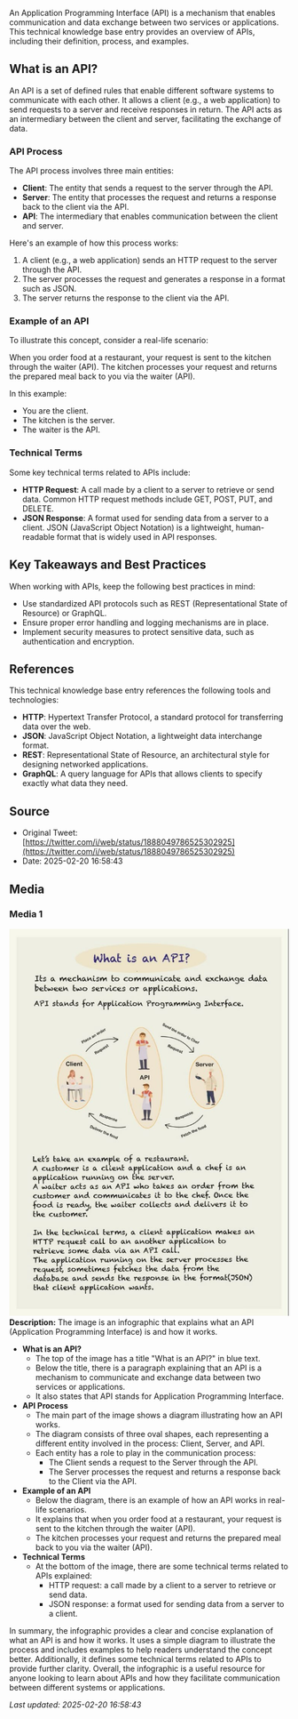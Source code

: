 An Application Programming Interface (API) is a mechanism that enables communication and data exchange between two services or applications. This technical knowledge base entry provides an overview of APIs, including their definition, process, and examples.

## What is an API?
An API is a set of defined rules that enable different software systems to communicate with each other. It allows a client (e.g., a web application) to send requests to a server and receive responses in return. The API acts as an intermediary between the client and server, facilitating the exchange of data.

### API Process
The API process involves three main entities:
* **Client**: The entity that sends a request to the server through the API.
* **Server**: The entity that processes the request and returns a response back to the client via the API.
* **API**: The intermediary that enables communication between the client and server.

Here's an example of how this process works:

1. A client (e.g., a web application) sends an HTTP request to the server through the API.
2. The server processes the request and generates a response in a format such as JSON.
3. The server returns the response to the client via the API.

### Example of an API
To illustrate this concept, consider a real-life scenario:

When you order food at a restaurant, your request is sent to the kitchen through the waiter (API). The kitchen processes your request and returns the prepared meal back to you via the waiter (API).

In this example:
* You are the client.
* The kitchen is the server.
* The waiter is the API.

### Technical Terms
Some key technical terms related to APIs include:

* **HTTP Request**: A call made by a client to a server to retrieve or send data. Common HTTP request methods include GET, POST, PUT, and DELETE.
* **JSON Response**: A format used for sending data from a server to a client. JSON (JavaScript Object Notation) is a lightweight, human-readable format that is widely used in API responses.

## Key Takeaways and Best Practices
When working with APIs, keep the following best practices in mind:

* Use standardized API protocols such as REST (Representational State of Resource) or GraphQL.
* Ensure proper error handling and logging mechanisms are in place.
* Implement security measures to protect sensitive data, such as authentication and encryption.

## References
This technical knowledge base entry references the following tools and technologies:
* **HTTP**: Hypertext Transfer Protocol, a standard protocol for transferring data over the web.
* **JSON**: JavaScript Object Notation, a lightweight data interchange format.
* **REST**: Representational State of Resource, an architectural style for designing networked applications.
* **GraphQL**: A query language for APIs that allows clients to specify exactly what data they need.
## Source

- Original Tweet: [https://twitter.com/i/web/status/1888049786525302925](https://twitter.com/i/web/status/1888049786525302925)
- Date: 2025-02-20 16:58:43


## Media

### Media 1
![media_0](./media_0.jpg)
**Description:** The image is an infographic that explains what an API (Application Programming Interface) is and how it works.

*   **What is an API?**
    *   The top of the image has a title "What is an API?" in blue text.
    *   Below the title, there is a paragraph explaining that an API is a mechanism to communicate and exchange data between two services or applications.
    *   It also states that API stands for Application Programming Interface.
*   **API Process**
    *   The main part of the image shows a diagram illustrating how an API works.
    *   The diagram consists of three oval shapes, each representing a different entity involved in the process: Client, Server, and API.
    *   Each entity has a role to play in the communication process:
        *   The Client sends a request to the Server through the API.
        *   The Server processes the request and returns a response back to the Client via the API.
*   **Example of an API**
    *   Below the diagram, there is an example of how an API works in real-life scenarios.
    *   It explains that when you order food at a restaurant, your request is sent to the kitchen through the waiter (API).
    *   The kitchen processes your request and returns the prepared meal back to you via the waiter (API).
*   **Technical Terms**
    *   At the bottom of the image, there are some technical terms related to APIs explained:
        *   HTTP request: a call made by a client to a server to retrieve or send data.
        *   JSON response: a format used for sending data from a server to a client.

In summary, the infographic provides a clear and concise explanation of what an API is and how it works. It uses a simple diagram to illustrate the process and includes examples to help readers understand the concept better. Additionally, it defines some technical terms related to APIs to provide further clarity. Overall, the infographic is a useful resource for anyone looking to learn about APIs and how they facilitate communication between different systems or applications.

*Last updated: 2025-02-20 16:58:43*